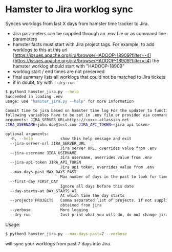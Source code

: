 # Hamster to Jira worklog sync

Synces worklogs from last X days from hamster time tracker to Jira.

- Jira parameters can be supplied through an .env file or as command line parameters
- hamster facts must start with Jira project tags. 
  For example, to add worklogs to this at this url
  [https://issues.apache.org/jira/browse/HADOOP-18909?filter=-4](https://issues.apache.org/jira/browse/HADOOP-18909?filter=-4)
  the hamster worklog should start with "HADOOP-18909"
- worklog start / end times are not preserved
- final summary lists all worklogs that could not be matched to Jira tickets 
- if in doubt, try with `--dry-run`

```bash
$ python3 hamster_jira.py --help
Succeeded in loading .env
usage: use "hamster_jira.py --help" for more information

Commit time to jira based on hamster time log For the updater to function, the
following variables have to be set in .env file or provided via command line
arguments: JIRA_SERVER_URL=https://<xxx>.atlassian.net
JIRA_USERNAME=john.doe@test.com JIRA_API_TOKEN=<jira api token>

optional arguments:
  -h, --help            show this help message and exit
  --jira-server-url JIRA_SERVER_URL
                        Jira server URL, overrides value from .env
  --jira-username JIRA_USERNAME
                        Jira username, overrides value from .env
  --jira-api-token JIRA_API_TOKEN
                        Jira api token, overrides value from .env
  --max-days-past MAX_DAYS_PAST
                        Max number of days in the past to look for timelogs
  --first-day FIRST_DAY
                        Ignore all days before this date
  --day-starts-at DAY_STARTS_AT
                        At which time the day starts
  --projects PROJECTS   Comma separated list of projects. If not supplied
                        obtained from jira
  --verbose             More logging
  --dry-run             Just print what you will do, do not change jira
```

Usage:
```bash
$ python3 hamster_jira.py --max-days-past=7 --verbose
```
will sync your worklogs from past 7 days into Jira.


